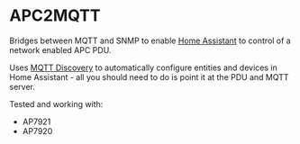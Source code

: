 # APC2MQTT

Bridges between MQTT and SNMP to enable [Home Assistant][hass] to control of a network enabled APC PDU.

Uses [MQTT Discovery][mqttdisco] to automatically configure entities and devices in Home Assistant - all you should need to do is point it at the PDU and MQTT server.

Tested and working with:
- AP7921
- AP7920

[mqttdisco]: https://www.home-assistant.io/docs/mqtt/discovery/
[hass]: https://www.home-assistant.io/
